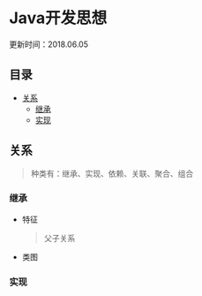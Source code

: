 # Java开发思想
更新时间：2018.06.05

目录
---

<!-- TOC depthFrom:2 updateOnSave:true -->

- [关系](#关系)
    - [继承](#继承)
    - [实现](#实现)

<!-- /TOC -->

## 关系

> 种类有：继承、实现、依赖、关联、聚合、组合

### 继承

+ 特征
    > 父子关系

+ 类图


### 实现

    